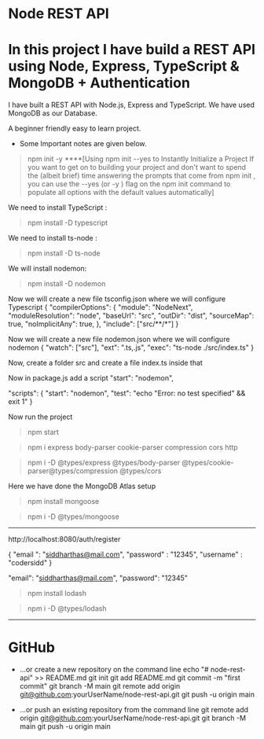# Node REST API

# In this project I have build a REST API using Node, Express, TypeScript & MongoDB + Authentication

I have built a REST API with Node.js, Express and TypeScript. We have used MongoDB as our Database.

A beginner friendly easy to learn project.


* Some Important notes are given below.

> npm init -y
****[Using npm init --yes to Instantly Initialize a Project
If you want to get on to building your project and don't want to spend the (albeit brief) time answering the prompts that come from npm init , you can use the --yes (or -y ) flag on the npm init command to populate all options with the default values automatically]

We need to install TypeScript : 
> npm install -D typescript

We need to install ts-node : 
> npm install -D ts-node

We will install nodemon:
> npm install -D nodemon

Now we will create a new file tsconfig.json where we will configure Typescript
{
    "compilerOptions": {
        "module": "NodeNext",
        "moduleResolution": "node",
        "baseUrl": "src",
        "outDir": "dist",
        "sourceMap": true,
        "noImplicitAny": true,
    },
    "include": ["src/**/*"]
}

Now we will create a new file nodemon.json where we will configure nodemon
{
    "watch": ["src"],
    "ext": ".ts,.js",
    "exec": "ts-node ./src/index.ts"
}

Now, create a folder src and create a file index.ts inside that

Now in package.js add a script "start": "nodemon",

"scripts": {
    "start": "nodemon",
    "test": "echo \"Error: no test specified\" && exit 1"
  }

Now run the project
> npm start

> npm i express body-parser cookie-parser compression cors http

> npm i -D @types/express @types/body-parser @types/cookie-parser@types/compression @types/cors

Here we have done the MongoDB Atlas setup 

> npm install mongoose

> npm i -D @types/mongoose

-------------------------------------------------------------

http://localhost:8080/auth/register

{
  "email ": "siddharthas@mail.com",
  "password" : "12345",
  "username" : "codersidd"
}

"email": "siddharthas@mail.com",
  "password": "12345"

> npm install lodash

> npm i -D @types/lodash

------------------------------------------------------------

# GitHub

* …or create a new repository on the command line
echo "# node-rest-api" >> README.md
git init
git add README.md
git commit -m "first commit"
git branch -M main
git remote add origin git@github.com:yourUserName/node-rest-api.git
git push -u origin main


* …or push an existing repository from the command line
git remote add origin git@github.com:yourUserName/node-rest-api.git
git branch -M main
git push -u origin main











































